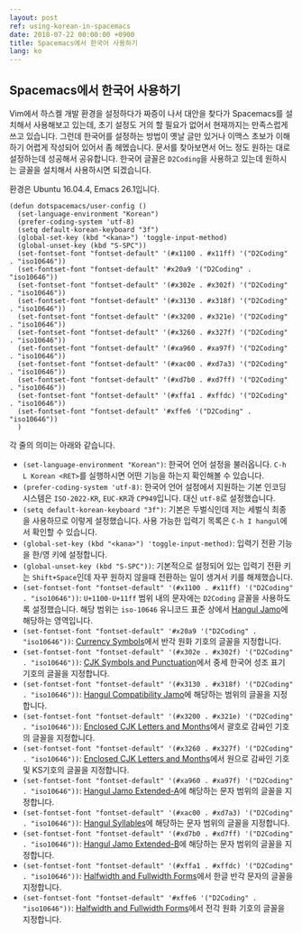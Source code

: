 ```yaml
---
layout: post
ref: using-korean-in-spacemacs
date: 2018-07-22 00:00:00 +0900
title: Spacemacs에서 한국어 사용하기
lang: ko
---
```


## Spacemacs에서 한국어 사용하기

Vim에서 하스켈 개발 환경을 설정하다가 짜증이 나서 대안을 찾다가 Spacemacs를 설치해서 사용해보고 있는데, 초기 설정도 거의 할 필요가 없어서 현재까지는 만족스럽게 쓰고 있습니다. 그런데 한국어를 설정하는 방법이 옛날 글만 있거나 이맥스 초보가 이해하기 어렵게 작성되어 있어서 좀 헤멨습니다. 문서를 찾아보면서 어느 정도 원하는 대로 설정하는데 성공해서 공유합니다. 한국어 글꼴은 `D2Coding`을 사용하고 있는데 원하시는 글꼴을 설치해서 사용하시면 되겠습니다.

환경은 Ubuntu 16.04.4, Emacs 26.1입니다.

```elisp
(defun dotspacemacs/user-config ()
  (set-language-environment "Korean")
  (prefer-coding-system 'utf-8)
  (setq default-korean-keyboard "3f")
  (global-set-key (kbd "<kana>") 'toggle-input-method)
  (global-unset-key (kbd "S-SPC"))
  (set-fontset-font "fontset-default" '(#x1100 . #x11ff) '("D2Coding" . "iso10646"))
  (set-fontset-font "fontset-default" '#x20a9 '("D2Coding" . "iso10646"))
  (set-fontset-font "fontset-default" '(#x302e . #x302f) '("D2Coding" . "iso10646"))
  (set-fontset-font "fontset-default" '(#x3130 . #x318f) '("D2Coding" . "iso10646"))
  (set-fontset-font "fontset-default" '(#x3200 . #x321e) '("D2Coding" . "iso10646"))
  (set-fontset-font "fontset-default" '(#x3260 . #x327f) '("D2Coding" . "iso10646"))
  (set-fontset-font "fontset-default" '(#xa960 . #xa97f) '("D2Coding" . "iso10646"))
  (set-fontset-font "fontset-default" '(#xac00 . #xd7a3) '("D2Coding" . "iso10646"))
  (set-fontset-font "fontset-default" '(#xd7b0 . #xd7ff) '("D2Coding" . "iso10646"))
  (set-fontset-font "fontset-default" '(#xffa1 . #xffdc) '("D2Coding" . "iso10646"))
  (set-fontset-font "fontset-default" '#xffe6 '("D2Coding" . "iso10646"))
  )
```

각 줄의 의미는 아래와 같습니다.

* `(set-language-environment "Korean")`: 한국어 언어 설정을 불러옵니다. `C-h L Korean <RET>`를 실행하시면 어떤 기능을 하는지 확인해볼 수 있습니다.
* `(prefer-coding-system 'utf-8)`: 한국어 언어 설정에서 지원하는 기본 인코딩 시스템은 `ISO-2022-KR`, `EUC-KR`과 `CP949`입니다. 대신 `utf-8`로 설정했습니다.
* `(setq default-korean-keyboard "3f")`: 기본은 두벌식인데 저는 세벌식 최종을 사용하므로 이렇게 설정했습니다. 사용 가능한 입력기 목록은 `C-h I hangul`에서 확인할 수 있습니다.
* `(global-set-key (kbd "<kana>") 'toggle-input-method)`: 입력기 전환 기능을 한/영 키에 설정합니다.
* `(global-unset-key (kbd "S-SPC"))`: 기본적으로 설정되어 있는 입력기 전환 키는 `Shift+Space`인데 자꾸 원하지 않을때 전환하는 일이 생겨서 키를 해제했습니다.
* `(set-fontset-font "fontset-default" '(#x1100 . #x11ff) '("D2Coding" . "iso10646"))`: `U+1100-U+11ff` 범위 내의 문자에는 `D2Coding` 글꼴을 사용하도록 설정했습니다. 해당 범위는 `iso-10646` 유니코드 표준 상에서 [Hangul Jamo](http://www.unicode.org/charts/PDF/U1100.pdf)에 해당하는 영역입니다.
* `(set-fontset-font "fontset-default" '#x20a9 '("D2Coding" . "iso10646"))`: [Currency Symbols](http://www.unicode.org/charts/PDF/U20A0.pdf)에서 반각 원화 기호의 글꼴을 지정합니다.
* `(set-fontset-font "fontset-default" '(#x302e . #x302f) '("D2Coding" . "iso10646"))`: [CJK Symbols and Punctuation](http://unicode.org/charts/PDF/U3000.pdf)에서 중세 한국어 성조 표기 기호의 글꼴을 지정합니다.
* `(set-fontset-font "fontset-default" '(#x3130 . #x318f) '("D2Coding" . "iso10646"))`: [Hangul Compatibility Jamo](http://www.unicode.org/charts/PDF/U3130.pdf)에 해당하는 범위의 글꼴을 지정합니다.
* `(set-fontset-font "fontset-default" '(#x3200 . #x321e) '("D2Coding" . "iso10646"))`: [Enclosed CJK Letters and Months](http://www.unicode.org/charts/PDF/U3200.pdf)에서 괄호로 감싸인 기호의 글꼴을 지정합니다.
* `(set-fontset-font "fontset-default" '(#x3260 . #x327f) '("D2Coding" . "iso10646"))`: [Enclosed CJK Letters and Months](http://www.unicode.org/charts/PDF/U3200.pdf)에서 원으로 감싸인 기호 및 KS기호의 글꼴을 지정합니다.
* `(set-fontset-font "fontset-default" '(#xa960 . #xa97f) '("D2Coding" . "iso10646"))`: [Hangul Jamo Extended-A](http://www.unicode.org/charts/PDF/UA960.pdf)에 해당하는 문자 범위의 글꼴을 지정합니다.
* `(set-fontset-font "fontset-default" '(#xac00 . #xd7a3) '("D2Coding" . "iso10646"))`: [Hangul Syllables](http://unicode.org/charts/PDF/UAC00.pdf)에 해당하는 문자 범위의 글꼴을 지정합니다.
* `(set-fontset-font "fontset-default" '(#xd7b0 . #xd7ff) '("D2Coding" . "iso10646"))`: [Hangul Jamo Extended-B](http://www.unicode.org/charts/PDF/UD7B0.pdf)에 해당하는 문자 범위의 글꼴을 지정합니다.
* `(set-fontset-font "fontset-default" '(#xffa1 . #xffdc) '("D2Coding" . "iso10646"))`: [Halfwidth and Fullwidth Forms](http://www.unicode.org/charts/PDF/UFF00.pdf)에서 한글 반각 문자의 글꼴을 지정합니다.
* `(set-fontset-font "fontset-default" '#xffe6 '("D2Coding" . "iso10646"))`: [Halfwidth and Fullwidth Forms](http://www.unicode.org/charts/PDF/UFF00.pdf)에서 전각 원화 기호의 글꼴을 지정합니다.
